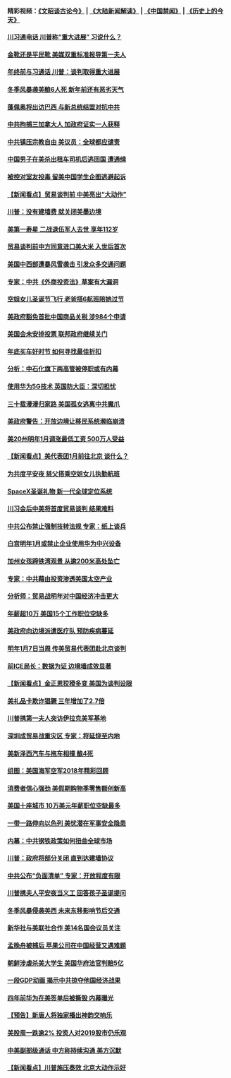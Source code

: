 #### 精彩视频：[《文昭谈古论今》](https://github.com/gfw-breaker/wenzhao/blob/master/README.md?t=12300331) | [《大陆新闻解读》](https://github.com/gfw-breaker/ntdtv-comedy/blob/master/README.md?t=12300331) | [《中国禁闻》](https://github.com/gfw-breaker/ntdtv-news/blob/master/README.md?t=12300331) | [《历史上的今天》](https://github.com/gfw-breaker/today-in-history/blob/master/README.md?t=12300331) 

#### [川习通电话 川普称“重大进展” 习说什么？](../pages/nsc412/n10940712.md?t=12300331) 

#### [金靴还是平民靴 美媒双重标准报导第一夫人](../pages/nsc412/n10940654.md?t=12300331) 

#### [年终前与习通话 川普：谈判取得重大进展](../pages/nsc412/n10940508.md?t=12300331) 

#### [冬季风暴袭美酿6人死 新年前还有恶劣天气](../pages/nsc412/n10940428.md?t=12300331) 

#### [蓬佩奥将出访巴西 与新总统结盟对抗中共](../pages/nsc412/n10940393.md?t=12300331) 

#### [中共拘捕三加拿大人 加政府证实一人获释](../pages/nsc412/n10939393.md?t=12300331) 

#### [中共镇压宗教自由 美议员：全球都应谴责](../pages/nsc412/n10939131.md?t=12300331) 

#### [中国男子在美杀出租车司机后逃回国 遭通缉](../pages/nsc412/n10939162.md?t=12300331) 

#### [被控对室友投毒 留美中国学生企图逃避起诉](../pages/nsc412/n10939143.md?t=12300331) 

#### [【新闻看点】贸易谈判前 中美亮出“大动作”](../pages/nsc412/n10938838.md?t=12300331) 

#### [川普：没有建墙费 就关闭美墨边境](../pages/nsc412/n10939011.md?t=12300331) 

#### [美第一寿星 二战退伍军人去世 享年112岁](../pages/nsc412/n10938878.md?t=12300331) 

#### [贸易谈判前中方同意进口美大米 入世后首次](../pages/nsc412/n10938719.md?t=12300331) 

#### [美国中西部遭暴风雪袭击 引发众多交通问题](../pages/nsc412/n10938423.md?t=12300331) 

#### [专家：中共《外商投资法》草案有大漏洞](../pages/nsc412/n10936926.md?t=12300331) 

#### [空姐女儿圣诞节飞行 老爸搭6航班陪她过节](../pages/nsc412/n10937569.md?t=12300331) 

#### [美政府豁免首批中国商品关税 涉984个申请](../pages/nsc412/n10937177.md?t=12300331) 

#### [美国会未安排投票 联邦政府继续关门](../pages/nsc412/n10936951.md?t=12300331) 

#### [年底买车好时节 如何寻找最佳折扣](../pages/nsc412/n10936868.md?t=12300331) 

#### [分析：中石化旗下两高管被停职或有内幕](../pages/nsc412/n10936480.md?t=12300331) 

#### [使用华为5G技术 英国防大臣：深切担忧](../pages/nsc412/n10936847.md?t=12300331) 

#### [三十载漫漫归家路 美国孤女逃离中共魔爪](../pages/nsc412/n10936863.md?t=12300331) 

#### [美政府警告：开放边境让移民系统濒临崩溃](../pages/nsc412/n10936858.md?t=12300331) 

#### [美20州明年1月调涨最低工资 500万人受益](../pages/nsc412/n10936813.md?t=12300331) 

#### [【新闻看点】美代表团1月前往北京 谈什么？](../pages/nsc412/n10936420.md?t=12300331) 

#### [为共度平安夜 慈父搭乘空姐女儿执勤航班](../pages/nsc412/n10936619.md?t=12300331) 

#### [SpaceX圣诞礼物 新一代全球定位系统](../pages/nsc412/n10936794.md?t=12300331) 

#### [川习会后中美将首度贸易谈判 结果难料](../pages/nsc412/n10936366.md?t=12300331) 

#### [中共公布禁止强制技转法规 专家：纸上谈兵](../pages/nsc412/n10936522.md?t=12300331) 

#### [白宫明年1月或禁止企业使用华为中兴设备](../pages/nsc412/n10936276.md?t=12300331) 

#### [加州女孩蹄铁湾观景 从逾200米高处坠亡](../pages/nsc412/n10935708.md?t=12300331) 

#### [专家：中共藉由投资渗透美国太空产业](../pages/nsc412/n10935605.md?t=12300331) 

#### [分析师：贸易战明年对中国经济冲击更大](../pages/nsc412/n10934732.md?t=12300331) 

#### [年薪超10万 美国15个工作职位空缺多](../pages/nsc412/n10934753.md?t=12300331) 

#### [美政府向边境派遣医疗队 预防疾病蔓延](../pages/nsc412/n10934482.md?t=12300331) 

#### [明年1月7日当周 传美贸易代表团赴北京谈判](../pages/nsc412/n10934528.md?t=12300331) 

#### [前ICE局长：数据为证 边境墙成效显著](../pages/nsc412/n10934433.md?t=12300331) 

#### [【新闻看点】金正恩狡猾多变 美国为谈判设限](../pages/nsc412/n10934183.md?t=12300331) 

#### [美礼品卡欺诈猖獗 三年增加了2.7倍](../pages/nsc412/n10934218.md?t=12300331) 

#### [川普携第一夫人突访伊拉克美军基地](../pages/nsc412/n10934352.md?t=12300331) 

#### [深圳成贸易战重灾区 专家：将延烧至内地](../pages/nsc412/n10934053.md?t=12300331) 

#### [美新泽西汽车与拖车相撞 酿4死](../pages/nsc412/n10933905.md?t=12300331) 

#### [组图：美国海军空军2018年精彩回顾](../pages/nsc412/n10933462.md?t=12300331) 

#### [消费者信心强劲 美假期购物季零售额创新高](../pages/nsc412/n10932860.md?t=12300331) 

#### [美国十座城市 10万美元年薪职位空缺最多](../pages/nsc412/n10927195.md?t=12300331) 

#### [一带一路伸向以色列 美忧潜在军事安全隐患](../pages/nsc412/n10932712.md?t=12300331) 

#### [内幕：中共钢铁政策如何扭曲全球市场](../pages/nsc412/n10932207.md?t=12300331) 

#### [川普：政府将部分关闭 直到达建墙协议](../pages/nsc412/n10932554.md?t=12300331) 

#### [中共公布“负面清单” 专家：开放程度有限](../pages/nsc412/n10932450.md?t=12300331) 

#### [川普携夫人平安夜当义工 回答孩子圣诞提问](../pages/nsc412/n10932348.md?t=12300331) 

#### [冬季风暴侵袭美西 未来东移影响节后交通](../pages/nsc412/n10932328.md?t=12300331) 

#### [新华社与美联社合作 美14名国会议员关注](../pages/nsc412/n10932196.md?t=12300331) 

#### [孟晚舟被捕后 苹果公司在中国经营又遇难题](../pages/nsc412/n10931515.md?t=12300331) 

#### [朝鲜涉虐杀美大学生 美国华府法官判赔5亿](../pages/nsc412/n10931032.md?t=12300331) 

#### [一段GDP动画 揭示中共掠夺他国经济战果](../pages/nsc412/n10930922.md?t=12300331) 

#### [四年前华为在美签单后被撕毁 内幕曝光](../pages/nsc412/n10930781.md?t=12300331) 

#### [【预告】新唐人将独家播出神韵交响乐](../pages/nsc412/n10912037.md?t=12300331) 

#### [美股周一跌逾2% 投资人对2019股市仍乐观](../pages/nsc412/n10930753.md?t=12300331) 

#### [中美副部级通话 中方称持续沟通 美方沉默](../pages/nsc412/n10930456.md?t=12300331) 

#### [【新闻看点】川普施压奏效 北京大动作示好](../pages/nsc412/n10930510.md?t=12300331) 

